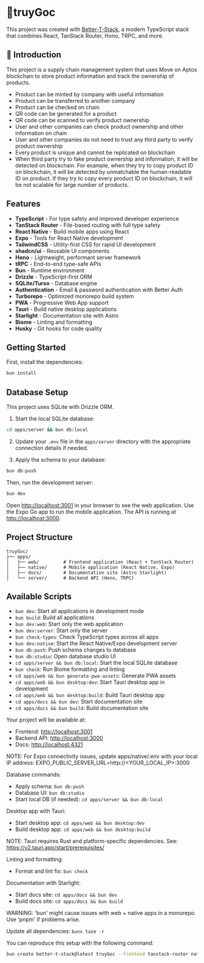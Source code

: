 # 🌿truyGoc

This project was created with [Better-T-Stack](https://github.com/AmanVarshney01/create-better-t-stack), a modern TypeScript stack that combines React, TanStack Router, Hono, TRPC, and more.

## 🍏 Introduction

This project is a supply chain management system that uses Move on Aptos blockchain to store product information and track the ownership of products.

- Product can be minted by company with useful information
- Product can be transferred to another company
- Product can be checked on chain
- QR code can be generated for a product
- QR code can be scanned to verify product ownership
- User and other companies can check product ownership and other information on chain
- User and other companies do not need to trust any third party to verify product ownership
- Every product is unique and cannot be replicated on blockchain
- When third party try to fake product ownership and information, it will be detected on blockchain. For example, when they try to copy product ID on blockchain, it will be detected by unmatchable the human-readable ID on product. If they try to copy every product ID on blockchain, it will be not scalable for large number of products.

## Features

- **TypeScript** - For type safety and improved developer experience
- **TanStack Router** - File-based routing with full type safety
- **React Native** - Build mobile apps using React
- **Expo** - Tools for React Native development
- **TailwindCSS** - Utility-first CSS for rapid UI development
- **shadcn/ui** - Reusable UI components
- **Hono** - Lightweight, performant server framework
- **tRPC** - End-to-end type-safe APIs
- **Bun** - Runtime environment
- **Drizzle** - TypeScript-first ORM
- **SQLite/Turso** - Database engine
- **Authentication** - Email & password authentication with Better Auth
- **Turborepo** - Optimized monorepo build system
- **PWA** - Progressive Web App support
- **Tauri** - Build native desktop applications
- **Starlight** - Documentation site with Astro
- **Biome** - Linting and formatting
- **Husky** - Git hooks for code quality

## Getting Started

First, install the dependencies:

```bash
bun install
```

## Database Setup

This project uses SQLite with Drizzle ORM.

1. Start the local SQLite database:

```bash
cd apps/server && bun db:local
```

2. Update your `.env` file in the `apps/server` directory with the appropriate connection details if needed.

3. Apply the schema to your database:

```bash
bun db:push
```

Then, run the development server:

```bash
bun dev
```

Open [http://localhost:3001](http://localhost:3001) in your browser to see the web application.
Use the Expo Go app to run the mobile application.
The API is running at [http://localhost:3000](http://localhost:3000).

## Project Structure

```text
truyGoc/
├── apps/
│   ├── web/         # Frontend application (React + TanStack Router)
│   ├── native/      # Mobile application (React Native, Expo)
│   ├── docs/        # Documentation site (Astro Starlight)
│   └── server/      # Backend API (Hono, TRPC)
```

## Available Scripts

- `bun dev`: Start all applications in development mode
- `bun build`: Build all applications
- `bun dev:web`: Start only the web application
- `bun dev:server`: Start only the server
- `bun check-types`: Check TypeScript types across all apps
- `bun dev:native`: Start the React Native/Expo development server
- `bun db:push`: Push schema changes to database
- `bun db:studio`: Open database studio UI
- `cd apps/server && bun db:local`: Start the local SQLite database
- `bun check`: Run Biome formatting and linting
- `cd apps/web && bun generate-pwa-assets`: Generate PWA assets
- `cd apps/web && bun desktop:dev`: Start Tauri desktop app in development
- `cd apps/web && bun desktop:build`: Build Tauri desktop app
- `cd apps/docs && bun dev`: Start documentation site
- `cd apps/docs && bun build`: Build documentation site

Your project will be available at:

- Frontend: <http://localhost:3001>
- Backend API: <http://localhost:3000>
- Docs: <http://localhost:4321>

NOTE: For Expo connectivity issues, update apps/native/.env with your local IP address:
EXPO_PUBLIC_SERVER_URL=http://<YOUR_LOCAL_IP>:3000

Database commands:

- Apply schema: `bun db:push`
- Database UI: `bun db:studio`
- Start local DB (if needed): `cd apps/server && bun db:local`

Desktop app with Tauri:

- Start desktop app: `cd apps/web && bun desktop:dev`
- Build desktop app: `cd apps/web && bun desktop:build`

NOTE: Tauri requires Rust and platform-specific dependencies. See: <https://v2.tauri.app/start/prerequisites/>

Linting and formatting:

- Format and lint fix: `bun check`

Documentation with Starlight:

- Start docs site: `cd apps/docs && bun dev`
- Build docs site: `cd apps/docs && bun build`

WARNING: 'bun' might cause issues with web + native apps in a monorepo. Use 'pnpm' if problems arise.

Update all dependencies: `bunx taze -r`

You can reproduce this setup with the following command:

```bash
bun create better-t-stack@latest truyGoc --frontend tanstack-router native-unistyles --backend hono --runtime bun --database sqlite --orm drizzle --api trpc --auth --addons turborepo pwa tauri starlight biome husky --examples todo ai --db-setup turso --git --package-manager bun --install
```
